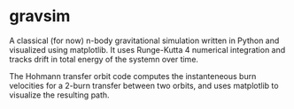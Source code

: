 # gravsim
A classical (for now) n-body gravitational simulation written in Python and visualized using matplotlib. It uses Runge-Kutta 4 numerical integration and tracks drift in total energy of the systemn over time.

The Hohmann transfer orbit code computes the instanteneous burn velocities for a 2-burn transfer between two orbits, and uses matplotlib to visualize the resulting path.
